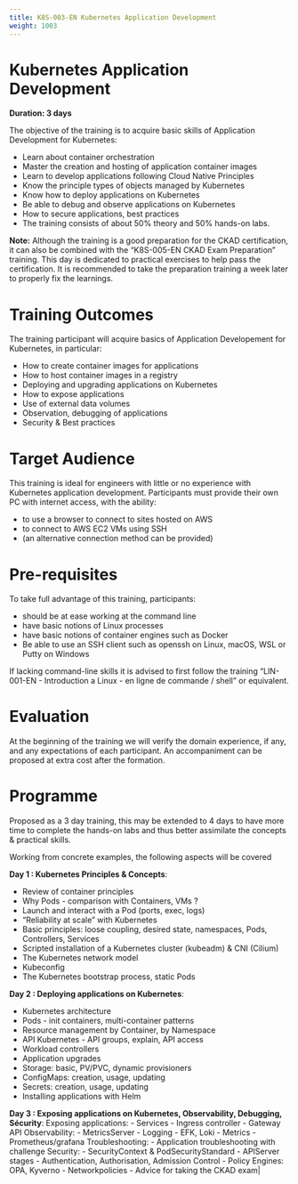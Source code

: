 ```yaml
---
title: K8S-003-EN Kubernetes Application Development
weight: 1003
---
```

# Kubernetes Application Development
**Duration: 3 days**

The objective of the training is to acquire basic skills of Application Development for Kubernetes:
  - Learn about container orchestration
  - Master the creation and hosting of application container images
  - Learn to develop applications following Cloud Native Principles
  - Know the principle types of objects managed by Kubernetes
  - Know how to deploy applications on Kubernetes
  - Be able to debug and observe applications on Kubernetes
  - How to secure applications, best practices
  - The training consists of about 50% theory and 50% hands-on labs.

**Note:** Although the training is a good preparation for the CKAD certification, it can also be combined with the “K8S-005-EN CKAD Exam Preparation” training.
This day is dedicated to practical exercises to help pass the certification.
It is recommended to take the preparation training a week later to properly fix the learnings.


# Training Outcomes

The training participant will acquire basics of Application Developement for Kubernetes, in particular:
  - How to create container images for applications
  - How to host container images in a registry
  - Deploying and upgrading applications on Kubernetes
  - How to expose applications
  - Use of external data volumes
  - Observation, debugging of applications
  - Security & Best practices


# Target Audience

This training is ideal for engineers with little or no experience with Kubernetes application development.
Participants must provide their own PC with internet access, with the ability:
  - to use a browser to connect to sites hosted on AWS
  - to connect to AWS EC2 VMs using SSH
  - (an alternative connection method can be provided)


# Pre-requisites

To take full advantage of this training, participants:
  - should be at ease working at the command line
  - have basic notions of Linux processes
  - have basic notions of container engines such as Docker
  - Be able to use an SSH client such as openssh on Linux, macOS, WSL or Putty on Windows

If lacking command-line skills it is advised to first follow the training “LIN-001-EN - Introduction a Linux - en ligne de commande / shell” or equivalent.


# Evaluation

At the beginning of the training we will verify the domain experience, if any, and any expectations of each participant.
An accompaniment can be proposed at extra cost after the formation.


# Programme

Proposed as a 3 day training, this may be extended to 4 days to have more time to complete the hands-on labs and thus better assimilate the concepts & practical skills.

Working from concrete examples, the following aspects will be covered

**Day 1 : Kubernetes Principles & Concepts**:
  - Review of container principles
  - Why Pods - comparison with Containers, VMs ?
  - Launch and interact with a Pod (ports, exec, logs)
  - “Reliability at scale” with Kubernetes
  - Basic principles: loose coupling, desired state, namespaces, Pods, Controllers, Services
  - Scripted installation of a Kubernetes cluster (kubeadm) & CNI (Cilium)
  - The Kubernetes network model
  - Kubeconfig
  - The Kubernetes bootstrap process, static Pods


**Day 2 : Deploying applications on Kubernetes**:
  - Kubernetes architecture
  - Pods - init containers, multi-container patterns
  - Resource management by Container, by Namespace
  - API Kubernetes - API groups, explain, API access
  - Workload controllers
  - Application upgrades
  - Storage: basic, PV/PVC, dynamic provisioners
  - ConfigMaps: creation, usage, updating
  - Secrets: creation, usage, updating
  - Installing applications with Helm


**Day 3 : Exposing applications on Kubernetes, Observability, Debugging, Sécurity**:
Exposing applications:
    - Services
    - Ingress controller
    - Gateway API
Observability:
      - MetricsServer
      - Logging - EFK, Loki
      - Metrics - Prometheus/grafana
Troubleshooting:
        - Application troubleshooting with challenge
Security:
          - SecurityContext & PodSecurityStandard
          - APIServer stages - Authentication, Authorisation, Admission Control
          - Policy Engines: OPA, Kyverno
          - Networkpolicies
          - Advice for taking the CKAD exam|


